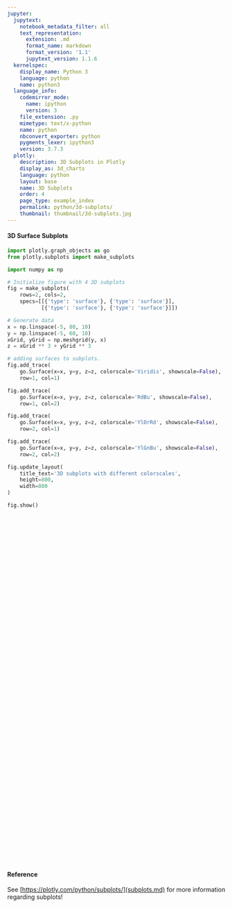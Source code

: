 ```yaml
---
jupyter:
  jupytext:
    notebook_metadata_filter: all
    text_representation:
      extension: .md
      format_name: markdown
      format_version: '1.1'
      jupytext_version: 1.1.6
  kernelspec:
    display_name: Python 3
    language: python
    name: python3
  language_info:
    codemirror_mode:
      name: ipython
      version: 3
    file_extension: .py
    mimetype: text/x-python
    name: python
    nbconvert_exporter: python
    pygments_lexer: ipython3
    version: 3.7.3
  plotly:
    description: 3D Subplots in Plotly
    display_as: 3d_charts
    language: python
    layout: base
    name: 3D Subplots
    order: 4
    page_type: example_index
    permalink: python/3d-subplots/
    thumbnail: thumbnail/3d-subplots.jpg
---
```


#### 3D Surface Subplots

```python
import plotly.graph_objects as go
from plotly.subplots import make_subplots

import numpy as np

# Initialize figure with 4 3D subplots
fig = make_subplots(
    rows=2, cols=2,
    specs=[[{'type': 'surface'}, {'type': 'surface'}],
           [{'type': 'surface'}, {'type': 'surface'}]])

# Generate data
x = np.linspace(-5, 80, 10)
y = np.linspace(-5, 60, 10)
xGrid, yGrid = np.meshgrid(y, x)
z = xGrid ** 3 + yGrid ** 3

# adding surfaces to subplots.
fig.add_trace(
    go.Surface(x=x, y=y, z=z, colorscale='Viridis', showscale=False),
    row=1, col=1)

fig.add_trace(
    go.Surface(x=x, y=y, z=z, colorscale='RdBu', showscale=False),
    row=1, col=2)

fig.add_trace(
    go.Surface(x=x, y=y, z=z, colorscale='YlOrRd', showscale=False),
    row=2, col=1)

fig.add_trace(
    go.Surface(x=x, y=y, z=z, colorscale='YlGnBu', showscale=False),
    row=2, col=2)

fig.update_layout(
    title_text='3D subplots with different colorscales',
    height=800,
    width=800
)

fig.show()
```
<div>                        <script type="text/javascript">window.PlotlyConfig = {MathJaxConfig: 'local'};</script>
        <script charset="utf-8" src="https://cdn.plot.ly/plotly-3.1.0.min.js" integrity="sha256-Ei4740bWZhaUTQuD6q9yQlgVCMPBz6CZWhevDYPv93A=" crossorigin="anonymous"></script>                <div id="plotly-div-1" class="plotly-graph-div" style="height:800px; width:800px;"></div>            <script type="text/javascript">                window.PLOTLYENV=window.PLOTLYENV || {};                                if (document.getElementById("plotly-div-1")) {                    Plotly.newPlot(                        "plotly-div-1",                        [{"colorscale":[[0.0,"#440154"],[0.1111111111111111,"#482878"],[0.2222222222222222,"#3e4989"],[0.3333333333333333,"#31688e"],[0.4444444444444444,"#26828e"],[0.5555555555555556,"#1f9e89"],[0.6666666666666666,"#35b779"],[0.7777777777777778,"#6ece58"],[0.8888888888888888,"#b5de2b"],[1.0,"#fde725"]],"showscale":false,"x":{"dtype":"f8","bdata":"AAAAAAAAFMByHMdxHMcRQHIcx3EcxytAVlVVVVVVN0A5juM4jmNAQMdxHMdxHEVAVlVVVVXVSUDkOI7jOI5OQDmO4ziOo1FAAAAAAAAAVEA="},"y":{"dtype":"f8","bdata":"AAAAAAAAFMByHMdxHMcBQDmO4ziO4yJAq6qqqqqqMEA5juM4juM3QMhxHMdxHD9Aq6qqqqoqQ0ByHMdxHMdGQDmO4ziOY0pAAAAAAAAATkA="},"z":{"dtype":"f8","bdata":"AAAAAABAb8AurpAEq4FcwKOwsXZea4ZA20toL6GYsUAGcCma8WHKQAk1EefeSN1AMaG9hHZx60Abpv9oDQ33QPDdyGQ57gFBAAAAABhaCkHY4gpJsJpCwGbg6db8sFhAdgIhcrMRjUAVNtbOa22yQCNl4OlWzMpAmK\u002fsjhF+3UB4XqvYD4zrQL+E9hJaGvdAQk3Eud\u002f0AUFSb\u002ftUvmAKQSCtyxxe9KNAryenxFAEpUBJGXi6NYOrQGsizj3QjLxATltcIQncz0BWVVVV9QLgQANcimb8z+xAhAPmWVC890CkDDzd2kUCQbQuc3i5sQpBwIT2ElqRyEBkY+28VtXIQMqfYfoPdcpAV1VVVVXt0EBj+o\u002fWJbjZQLQ7RvgF6ORAMKG9hIba8ECzdl6r2C76QDxG+AUffwNBTGgvof3qC0HvGOEXXCLhQJjQXkJbM+FAst+7kUmb4UBqIs49sHTjQPB0a34Y2udAdLNpiwvm70AQXU9OiVn2QJIy8HTbrf9ALCTBaqA+BkE8RvgFf6oOQU\u002flK7uTWPJAI8FqUBNh8kCwSBl4CpXyQA1qIs69gfNAUBNx7nG09UCRMvB0a7r5QPRaxX53EABBtcUVkqC6BEGY0F5CUyILQVT5yu4YxxFBtZfQXiLSAEGfBXApYtYAQWZJR71d8ABBFNpLaLdmAUG1LnN4EYACQVa+sjsOgwRBAQAAAFC2B0HCalATeWAMQdK6zOEVZBFB2ktoLwWaFUGGX3DAFNgLQXDND4tU3AtBNxHnHlD2C0HloevJqWwMQYb2EtoDhg1BJ4ZSnQCJD0Hp488wIV4RQUoZeLo1sxNBu56cEg\u002fnFkHDLzhg\u002fhwbQR+6npwKbhVBFHHugSpwFUH3EtpLKH0VQU5bXCFVuBVBnwVwKQJFFkFwzQ+LgEYXQUVuNm0h4BhBpqPe9jU1G0EXKQNPD2keQRBdT05\u002fTyFBAAAAAAw+H0H1tk\u002flK0AfQdhYO68pTR9BL6G9hFaIH0HApWjGgQogQaiJOPdAiyBBE9pLaBFYIUHD9B+tm4IiQXw3MlmIHCRBAAAAAIA3JkE=","shape":"10, 10"},"type":"surface","scene":"scene"},{"colorscale":[[0.0,"rgb(103,0,31)"],[0.1,"rgb(178,24,43)"],[0.2,"rgb(214,96,77)"],[0.3,"rgb(244,165,130)"],[0.4,"rgb(253,219,199)"],[0.5,"rgb(247,247,247)"],[0.6,"rgb(209,229,240)"],[0.7,"rgb(146,197,222)"],[0.8,"rgb(67,147,195)"],[0.9,"rgb(33,102,172)"],[1.0,"rgb(5,48,97)"]],"showscale":false,"x":{"dtype":"f8","bdata":"AAAAAAAAFMByHMdxHMcRQHIcx3EcxytAVlVVVVVVN0A5juM4jmNAQMdxHMdxHEVAVlVVVVXVSUDkOI7jOI5OQDmO4ziOo1FAAAAAAAAAVEA="},"y":{"dtype":"f8","bdata":"AAAAAAAAFMByHMdxHMcBQDmO4ziO4yJAq6qqqqqqMEA5juM4juM3QMhxHMdxHD9Aq6qqqqoqQ0ByHMdxHMdGQDmO4ziOY0pAAAAAAAAATkA="},"z":{"dtype":"f8","bdata":"AAAAAABAb8AurpAEq4FcwKOwsXZea4ZA20toL6GYsUAGcCma8WHKQAk1EefeSN1AMaG9hHZx60Abpv9oDQ33QPDdyGQ57gFBAAAAABhaCkHY4gpJsJpCwGbg6db8sFhAdgIhcrMRjUAVNtbOa22yQCNl4OlWzMpAmK\u002fsjhF+3UB4XqvYD4zrQL+E9hJaGvdAQk3Eud\u002f0AUFSb\u002ftUvmAKQSCtyxxe9KNAryenxFAEpUBJGXi6NYOrQGsizj3QjLxATltcIQncz0BWVVVV9QLgQANcimb8z+xAhAPmWVC890CkDDzd2kUCQbQuc3i5sQpBwIT2ElqRyEBkY+28VtXIQMqfYfoPdcpAV1VVVVXt0EBj+o\u002fWJbjZQLQ7RvgF6ORAMKG9hIba8ECzdl6r2C76QDxG+AUffwNBTGgvof3qC0HvGOEXXCLhQJjQXkJbM+FAst+7kUmb4UBqIs49sHTjQPB0a34Y2udAdLNpiwvm70AQXU9OiVn2QJIy8HTbrf9ALCTBaqA+BkE8RvgFf6oOQU\u002flK7uTWPJAI8FqUBNh8kCwSBl4CpXyQA1qIs69gfNAUBNx7nG09UCRMvB0a7r5QPRaxX53EABBtcUVkqC6BEGY0F5CUyILQVT5yu4YxxFBtZfQXiLSAEGfBXApYtYAQWZJR71d8ABBFNpLaLdmAUG1LnN4EYACQVa+sjsOgwRBAQAAAFC2B0HCalATeWAMQdK6zOEVZBFB2ktoLwWaFUGGX3DAFNgLQXDND4tU3AtBNxHnHlD2C0HloevJqWwMQYb2EtoDhg1BJ4ZSnQCJD0Hp488wIV4RQUoZeLo1sxNBu56cEg\u002fnFkHDLzhg\u002fhwbQR+6npwKbhVBFHHugSpwFUH3EtpLKH0VQU5bXCFVuBVBnwVwKQJFFkFwzQ+LgEYXQUVuNm0h4BhBpqPe9jU1G0EXKQNPD2keQRBdT05\u002fTyFBAAAAAAw+H0H1tk\u002flK0AfQdhYO68pTR9BL6G9hFaIH0HApWjGgQogQaiJOPdAiyBBE9pLaBFYIUHD9B+tm4IiQXw3MlmIHCRBAAAAAIA3JkE=","shape":"10, 10"},"type":"surface","scene":"scene2"},{"colorscale":[[0.0,"rgb(255,255,204)"],[0.125,"rgb(255,237,160)"],[0.25,"rgb(254,217,118)"],[0.375,"rgb(254,178,76)"],[0.5,"rgb(253,141,60)"],[0.625,"rgb(252,78,42)"],[0.75,"rgb(227,26,28)"],[0.875,"rgb(189,0,38)"],[1.0,"rgb(128,0,38)"]],"showscale":false,"x":{"dtype":"f8","bdata":"AAAAAAAAFMByHMdxHMcRQHIcx3EcxytAVlVVVVVVN0A5juM4jmNAQMdxHMdxHEVAVlVVVVXVSUDkOI7jOI5OQDmO4ziOo1FAAAAAAAAAVEA="},"y":{"dtype":"f8","bdata":"AAAAAAAAFMByHMdxHMcBQDmO4ziO4yJAq6qqqqqqMEA5juM4juM3QMhxHMdxHD9Aq6qqqqoqQ0ByHMdxHMdGQDmO4ziOY0pAAAAAAAAATkA="},"z":{"dtype":"f8","bdata":"AAAAAABAb8AurpAEq4FcwKOwsXZea4ZA20toL6GYsUAGcCma8WHKQAk1EefeSN1AMaG9hHZx60Abpv9oDQ33QPDdyGQ57gFBAAAAABhaCkHY4gpJsJpCwGbg6db8sFhAdgIhcrMRjUAVNtbOa22yQCNl4OlWzMpAmK\u002fsjhF+3UB4XqvYD4zrQL+E9hJaGvdAQk3Eud\u002f0AUFSb\u002ftUvmAKQSCtyxxe9KNAryenxFAEpUBJGXi6NYOrQGsizj3QjLxATltcIQncz0BWVVVV9QLgQANcimb8z+xAhAPmWVC890CkDDzd2kUCQbQuc3i5sQpBwIT2ElqRyEBkY+28VtXIQMqfYfoPdcpAV1VVVVXt0EBj+o\u002fWJbjZQLQ7RvgF6ORAMKG9hIba8ECzdl6r2C76QDxG+AUffwNBTGgvof3qC0HvGOEXXCLhQJjQXkJbM+FAst+7kUmb4UBqIs49sHTjQPB0a34Y2udAdLNpiwvm70AQXU9OiVn2QJIy8HTbrf9ALCTBaqA+BkE8RvgFf6oOQU\u002flK7uTWPJAI8FqUBNh8kCwSBl4CpXyQA1qIs69gfNAUBNx7nG09UCRMvB0a7r5QPRaxX53EABBtcUVkqC6BEGY0F5CUyILQVT5yu4YxxFBtZfQXiLSAEGfBXApYtYAQWZJR71d8ABBFNpLaLdmAUG1LnN4EYACQVa+sjsOgwRBAQAAAFC2B0HCalATeWAMQdK6zOEVZBFB2ktoLwWaFUGGX3DAFNgLQXDND4tU3AtBNxHnHlD2C0HloevJqWwMQYb2EtoDhg1BJ4ZSnQCJD0Hp488wIV4RQUoZeLo1sxNBu56cEg\u002fnFkHDLzhg\u002fhwbQR+6npwKbhVBFHHugSpwFUH3EtpLKH0VQU5bXCFVuBVBnwVwKQJFFkFwzQ+LgEYXQUVuNm0h4BhBpqPe9jU1G0EXKQNPD2keQRBdT05\u002fTyFBAAAAAAw+H0H1tk\u002flK0AfQdhYO68pTR9BL6G9hFaIH0HApWjGgQogQaiJOPdAiyBBE9pLaBFYIUHD9B+tm4IiQXw3MlmIHCRBAAAAAIA3JkE=","shape":"10, 10"},"type":"surface","scene":"scene3"},{"colorscale":[[0.0,"rgb(255,255,217)"],[0.125,"rgb(237,248,177)"],[0.25,"rgb(199,233,180)"],[0.375,"rgb(127,205,187)"],[0.5,"rgb(65,182,196)"],[0.625,"rgb(29,145,192)"],[0.75,"rgb(34,94,168)"],[0.875,"rgb(37,52,148)"],[1.0,"rgb(8,29,88)"]],"showscale":false,"x":{"dtype":"f8","bdata":"AAAAAAAAFMByHMdxHMcRQHIcx3EcxytAVlVVVVVVN0A5juM4jmNAQMdxHMdxHEVAVlVVVVXVSUDkOI7jOI5OQDmO4ziOo1FAAAAAAAAAVEA="},"y":{"dtype":"f8","bdata":"AAAAAAAAFMByHMdxHMcBQDmO4ziO4yJAq6qqqqqqMEA5juM4juM3QMhxHMdxHD9Aq6qqqqoqQ0ByHMdxHMdGQDmO4ziOY0pAAAAAAAAATkA="},"z":{"dtype":"f8","bdata":"AAAAAABAb8AurpAEq4FcwKOwsXZea4ZA20toL6GYsUAGcCma8WHKQAk1EefeSN1AMaG9hHZx60Abpv9oDQ33QPDdyGQ57gFBAAAAABhaCkHY4gpJsJpCwGbg6db8sFhAdgIhcrMRjUAVNtbOa22yQCNl4OlWzMpAmK\u002fsjhF+3UB4XqvYD4zrQL+E9hJaGvdAQk3Eud\u002f0AUFSb\u002ftUvmAKQSCtyxxe9KNAryenxFAEpUBJGXi6NYOrQGsizj3QjLxATltcIQncz0BWVVVV9QLgQANcimb8z+xAhAPmWVC890CkDDzd2kUCQbQuc3i5sQpBwIT2ElqRyEBkY+28VtXIQMqfYfoPdcpAV1VVVVXt0EBj+o\u002fWJbjZQLQ7RvgF6ORAMKG9hIba8ECzdl6r2C76QDxG+AUffwNBTGgvof3qC0HvGOEXXCLhQJjQXkJbM+FAst+7kUmb4UBqIs49sHTjQPB0a34Y2udAdLNpiwvm70AQXU9OiVn2QJIy8HTbrf9ALCTBaqA+BkE8RvgFf6oOQU\u002flK7uTWPJAI8FqUBNh8kCwSBl4CpXyQA1qIs69gfNAUBNx7nG09UCRMvB0a7r5QPRaxX53EABBtcUVkqC6BEGY0F5CUyILQVT5yu4YxxFBtZfQXiLSAEGfBXApYtYAQWZJR71d8ABBFNpLaLdmAUG1LnN4EYACQVa+sjsOgwRBAQAAAFC2B0HCalATeWAMQdK6zOEVZBFB2ktoLwWaFUGGX3DAFNgLQXDND4tU3AtBNxHnHlD2C0HloevJqWwMQYb2EtoDhg1BJ4ZSnQCJD0Hp488wIV4RQUoZeLo1sxNBu56cEg\u002fnFkHDLzhg\u002fhwbQR+6npwKbhVBFHHugSpwFUH3EtpLKH0VQU5bXCFVuBVBnwVwKQJFFkFwzQ+LgEYXQUVuNm0h4BhBpqPe9jU1G0EXKQNPD2keQRBdT05\u002fTyFBAAAAAAw+H0H1tk\u002flK0AfQdhYO68pTR9BL6G9hFaIH0HApWjGgQogQaiJOPdAiyBBE9pLaBFYIUHD9B+tm4IiQXw3MlmIHCRBAAAAAIA3JkE=","shape":"10, 10"},"type":"surface","scene":"scene4"}],                        {"template":{"data":{"histogram2dcontour":[{"type":"histogram2dcontour","colorbar":{"outlinewidth":0,"ticks":""},"colorscale":[[0.0,"#0d0887"],[0.1111111111111111,"#46039f"],[0.2222222222222222,"#7201a8"],[0.3333333333333333,"#9c179e"],[0.4444444444444444,"#bd3786"],[0.5555555555555556,"#d8576b"],[0.6666666666666666,"#ed7953"],[0.7777777777777778,"#fb9f3a"],[0.8888888888888888,"#fdca26"],[1.0,"#f0f921"]]}],"choropleth":[{"type":"choropleth","colorbar":{"outlinewidth":0,"ticks":""}}],"histogram2d":[{"type":"histogram2d","colorbar":{"outlinewidth":0,"ticks":""},"colorscale":[[0.0,"#0d0887"],[0.1111111111111111,"#46039f"],[0.2222222222222222,"#7201a8"],[0.3333333333333333,"#9c179e"],[0.4444444444444444,"#bd3786"],[0.5555555555555556,"#d8576b"],[0.6666666666666666,"#ed7953"],[0.7777777777777778,"#fb9f3a"],[0.8888888888888888,"#fdca26"],[1.0,"#f0f921"]]}],"heatmap":[{"type":"heatmap","colorbar":{"outlinewidth":0,"ticks":""},"colorscale":[[0.0,"#0d0887"],[0.1111111111111111,"#46039f"],[0.2222222222222222,"#7201a8"],[0.3333333333333333,"#9c179e"],[0.4444444444444444,"#bd3786"],[0.5555555555555556,"#d8576b"],[0.6666666666666666,"#ed7953"],[0.7777777777777778,"#fb9f3a"],[0.8888888888888888,"#fdca26"],[1.0,"#f0f921"]]}],"contourcarpet":[{"type":"contourcarpet","colorbar":{"outlinewidth":0,"ticks":""}}],"contour":[{"type":"contour","colorbar":{"outlinewidth":0,"ticks":""},"colorscale":[[0.0,"#0d0887"],[0.1111111111111111,"#46039f"],[0.2222222222222222,"#7201a8"],[0.3333333333333333,"#9c179e"],[0.4444444444444444,"#bd3786"],[0.5555555555555556,"#d8576b"],[0.6666666666666666,"#ed7953"],[0.7777777777777778,"#fb9f3a"],[0.8888888888888888,"#fdca26"],[1.0,"#f0f921"]]}],"surface":[{"type":"surface","colorbar":{"outlinewidth":0,"ticks":""},"colorscale":[[0.0,"#0d0887"],[0.1111111111111111,"#46039f"],[0.2222222222222222,"#7201a8"],[0.3333333333333333,"#9c179e"],[0.4444444444444444,"#bd3786"],[0.5555555555555556,"#d8576b"],[0.6666666666666666,"#ed7953"],[0.7777777777777778,"#fb9f3a"],[0.8888888888888888,"#fdca26"],[1.0,"#f0f921"]]}],"mesh3d":[{"type":"mesh3d","colorbar":{"outlinewidth":0,"ticks":""}}],"scatter":[{"fillpattern":{"fillmode":"overlay","size":10,"solidity":0.2},"type":"scatter"}],"parcoords":[{"type":"parcoords","line":{"colorbar":{"outlinewidth":0,"ticks":""}}}],"scatterpolargl":[{"type":"scatterpolargl","marker":{"colorbar":{"outlinewidth":0,"ticks":""}}}],"bar":[{"error_x":{"color":"#2a3f5f"},"error_y":{"color":"#2a3f5f"},"marker":{"line":{"color":"#E5ECF6","width":0.5},"pattern":{"fillmode":"overlay","size":10,"solidity":0.2}},"type":"bar"}],"scattergeo":[{"type":"scattergeo","marker":{"colorbar":{"outlinewidth":0,"ticks":""}}}],"scatterpolar":[{"type":"scatterpolar","marker":{"colorbar":{"outlinewidth":0,"ticks":""}}}],"histogram":[{"marker":{"pattern":{"fillmode":"overlay","size":10,"solidity":0.2}},"type":"histogram"}],"scattergl":[{"type":"scattergl","marker":{"colorbar":{"outlinewidth":0,"ticks":""}}}],"scatter3d":[{"type":"scatter3d","line":{"colorbar":{"outlinewidth":0,"ticks":""}},"marker":{"colorbar":{"outlinewidth":0,"ticks":""}}}],"scattermap":[{"type":"scattermap","marker":{"colorbar":{"outlinewidth":0,"ticks":""}}}],"scattermapbox":[{"type":"scattermapbox","marker":{"colorbar":{"outlinewidth":0,"ticks":""}}}],"scatterternary":[{"type":"scatterternary","marker":{"colorbar":{"outlinewidth":0,"ticks":""}}}],"scattercarpet":[{"type":"scattercarpet","marker":{"colorbar":{"outlinewidth":0,"ticks":""}}}],"carpet":[{"aaxis":{"endlinecolor":"#2a3f5f","gridcolor":"white","linecolor":"white","minorgridcolor":"white","startlinecolor":"#2a3f5f"},"baxis":{"endlinecolor":"#2a3f5f","gridcolor":"white","linecolor":"white","minorgridcolor":"white","startlinecolor":"#2a3f5f"},"type":"carpet"}],"table":[{"cells":{"fill":{"color":"#EBF0F8"},"line":{"color":"white"}},"header":{"fill":{"color":"#C8D4E3"},"line":{"color":"white"}},"type":"table"}],"barpolar":[{"marker":{"line":{"color":"#E5ECF6","width":0.5},"pattern":{"fillmode":"overlay","size":10,"solidity":0.2}},"type":"barpolar"}],"pie":[{"automargin":true,"type":"pie"}]},"layout":{"autotypenumbers":"strict","colorway":["#636efa","#EF553B","#00cc96","#ab63fa","#FFA15A","#19d3f3","#FF6692","#B6E880","#FF97FF","#FECB52"],"font":{"color":"#2a3f5f"},"hovermode":"closest","hoverlabel":{"align":"left"},"paper_bgcolor":"white","plot_bgcolor":"#E5ECF6","polar":{"bgcolor":"#E5ECF6","angularaxis":{"gridcolor":"white","linecolor":"white","ticks":""},"radialaxis":{"gridcolor":"white","linecolor":"white","ticks":""}},"ternary":{"bgcolor":"#E5ECF6","aaxis":{"gridcolor":"white","linecolor":"white","ticks":""},"baxis":{"gridcolor":"white","linecolor":"white","ticks":""},"caxis":{"gridcolor":"white","linecolor":"white","ticks":""}},"coloraxis":{"colorbar":{"outlinewidth":0,"ticks":""}},"colorscale":{"sequential":[[0.0,"#0d0887"],[0.1111111111111111,"#46039f"],[0.2222222222222222,"#7201a8"],[0.3333333333333333,"#9c179e"],[0.4444444444444444,"#bd3786"],[0.5555555555555556,"#d8576b"],[0.6666666666666666,"#ed7953"],[0.7777777777777778,"#fb9f3a"],[0.8888888888888888,"#fdca26"],[1.0,"#f0f921"]],"sequentialminus":[[0.0,"#0d0887"],[0.1111111111111111,"#46039f"],[0.2222222222222222,"#7201a8"],[0.3333333333333333,"#9c179e"],[0.4444444444444444,"#bd3786"],[0.5555555555555556,"#d8576b"],[0.6666666666666666,"#ed7953"],[0.7777777777777778,"#fb9f3a"],[0.8888888888888888,"#fdca26"],[1.0,"#f0f921"]],"diverging":[[0,"#8e0152"],[0.1,"#c51b7d"],[0.2,"#de77ae"],[0.3,"#f1b6da"],[0.4,"#fde0ef"],[0.5,"#f7f7f7"],[0.6,"#e6f5d0"],[0.7,"#b8e186"],[0.8,"#7fbc41"],[0.9,"#4d9221"],[1,"#276419"]]},"xaxis":{"gridcolor":"white","linecolor":"white","ticks":"","title":{"standoff":15},"zerolinecolor":"white","automargin":true,"zerolinewidth":2},"yaxis":{"gridcolor":"white","linecolor":"white","ticks":"","title":{"standoff":15},"zerolinecolor":"white","automargin":true,"zerolinewidth":2},"scene":{"xaxis":{"backgroundcolor":"#E5ECF6","gridcolor":"white","linecolor":"white","showbackground":true,"ticks":"","zerolinecolor":"white","gridwidth":2},"yaxis":{"backgroundcolor":"#E5ECF6","gridcolor":"white","linecolor":"white","showbackground":true,"ticks":"","zerolinecolor":"white","gridwidth":2},"zaxis":{"backgroundcolor":"#E5ECF6","gridcolor":"white","linecolor":"white","showbackground":true,"ticks":"","zerolinecolor":"white","gridwidth":2}},"shapedefaults":{"line":{"color":"#2a3f5f"}},"annotationdefaults":{"arrowcolor":"#2a3f5f","arrowhead":0,"arrowwidth":1},"geo":{"bgcolor":"white","landcolor":"#E5ECF6","subunitcolor":"white","showland":true,"showlakes":true,"lakecolor":"white"},"title":{"x":0.05},"mapbox":{"style":"light"}}},"scene":{"domain":{"x":[0.0,0.45],"y":[0.575,1.0]}},"scene2":{"domain":{"x":[0.55,1.0],"y":[0.575,1.0]}},"scene3":{"domain":{"x":[0.0,0.45],"y":[0.0,0.425]}},"scene4":{"domain":{"x":[0.55,1.0],"y":[0.0,0.425]}},"title":{"text":"3D subplots with different colorscales"},"height":800,"width":800},                        {"responsive": true}                    )                };            </script>        </div>

#### Reference


See [https://plotly.com/python/subplots/](subplots.md) for more information regarding subplots!